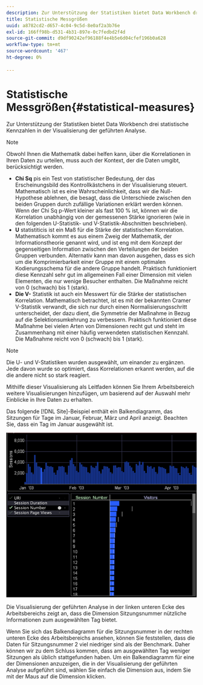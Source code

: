 ```yaml
---
description: Zur Unterstützung der Statistiken bietet Data Workbench drei statistische Kennzahlen in der Visualisierung der geführten Analyse.
title: Statistische Messgrößen
uuid: a8782cd2-d657-4c04-9c5d-8e0af2a3b76e
exl-id: 166ff98b-d531-4b31-897e-0c7fedbd2f4d
source-git-commit: d9df90242ef96188f4e4b5e6d04cfef196b0a628
workflow-type: tm+mt
source-wordcount: '467'
ht-degree: 0%

---
```


# Statistische Messgrößen{#statistical-measures}

Zur Unterstützung der Statistiken bietet Data Workbench drei statistische Kennzahlen in der Visualisierung der geführten Analyse.

>[!NOTE]
>
>Obwohl Ihnen die Mathematik dabei helfen kann, über die Korrelationen in Ihren Daten zu urteilen, muss auch der Kontext, der die Daten umgibt, berücksichtigt werden.

* **Chi Sq** pis ein Test von statistischer Bedeutung, der das Erscheinungsbild des Kontrollkästchens in der Visualisierung steuert. Mathematisch ist es eine Wahrscheinlichkeit, dass wir die Null-Hypothese ablehnen, die besagt, dass die Unterschiede zwischen den beiden Gruppen durch zufällige Variationen erklärt werden können. Wenn der Chi Sq p-Wert kleiner als fast 100 % ist, können wir die Korrelation unabhängig von der gemessenen Stärke ignorieren (wie in den folgenden U-Statistik- und V-Statistik-Abschnitten beschrieben).
* **U** statistiticis ist ein Maß für die Stärke der statistischen Korrelation. Mathematisch kommt es aus einem Zweig der Mathematik, der Informationstheorie genannt wird, und ist eng mit dem Konzept der gegenseitigen Information zwischen den Verteilungen der beiden Gruppen verbunden. Alternativ kann man davon ausgehen, dass es sich um die Komprimierbarkeit einer Gruppe mit einem optimalen Kodierungsschema für die andere Gruppe handelt. Praktisch funktioniert diese Kennzahl sehr gut im allgemeinen Fall einer Dimension mit vielen Elementen, die nur wenige Besucher enthalten. Die Maßnahme reicht von 0 (schwach) bis 1 (stark).
* **Die V-** Statistik ist auch ein Messwert für die Stärke der statistischen Korrelation. Mathematisch betrachtet, ist es mit der bekannten Cramer V-Statistik verwandt, die sich nur durch einen Normalisierungsschritt unterscheidet, der dazu dient, die Symmetrie der Maßnahme in Bezug auf die Selektionsumkehrung zu verbessern. Praktisch funktioniert diese Maßnahme bei vielen Arten von Dimensionen recht gut und steht im Zusammenhang mit einer häufig verwendeten statistischen Kennzahl. Die Maßnahme reicht von 0 (schwach) bis 1 (stark).

>[!NOTE]
>
>Die U- und V-Statistiken wurden ausgewählt, um einander zu ergänzen. Jede davon wurde so optimiert, dass Korrelationen erkannt werden, auf die die andere nicht so stark reagiert.

Mithilfe dieser Visualisierung als Leitfaden können Sie Ihrem Arbeitsbereich weitere Visualisierungen hinzufügen, um basierend auf der Auswahl mehr Einblicke in Ihre Daten zu erhalten.

Das folgende [!DNL Site]-Beispiel enthält ein Balkendiagramm, das Sitzungen für Tage im Januar, Februar, März und April anzeigt. Beachten Sie, dass ein Tag im Januar ausgewählt ist.

![](assets/vis_GuidedAnalysis_withVis.png)

Die Visualisierung der geführten Analyse in der linken unteren Ecke des Arbeitsbereichs zeigt an, dass die Dimension Sitzungsnummer nützliche Informationen zum ausgewählten Tag bietet.

Wenn Sie sich das Balkendiagramm für die Sitzungsnummer in der rechten unteren Ecke des Arbeitsbereichs ansehen, können Sie feststellen, dass die Daten für Sitzungsnummer 2 viel niedriger sind als der Benchmark. Daher können wir zu dem Schluss kommen, dass am ausgewählten Tag weniger Sitzungen als üblich stattgefunden haben. Um ein Balkendiagramm für eine der Dimensionen anzuzeigen, die in der Visualisierung der geführten Analyse aufgeführt sind, wählen Sie einfach die Dimension aus, indem Sie mit der Maus auf die Dimension klicken.
